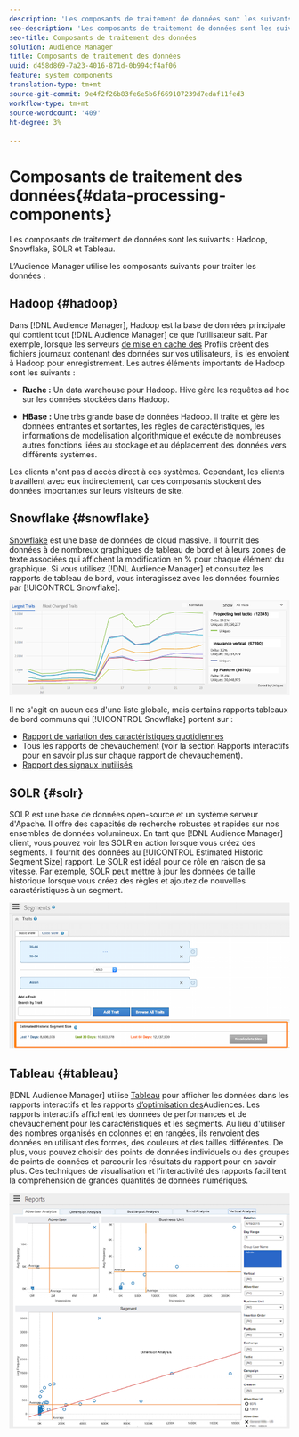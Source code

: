 ```yaml
---
description: 'Les composants de traitement de données sont les suivants : Hadoop, Snowflake, SOLR et Tableau.'
seo-description: 'Les composants de traitement de données sont les suivants : Hadoop, Snowflake, SOLR et Tableau.'
seo-title: Composants de traitement des données
solution: Audience Manager
title: Composants de traitement des données
uuid: d458d869-7a23-4016-871d-0b994cf4af06
feature: system components
translation-type: tm+mt
source-git-commit: 9e4f2f26b83fe6e5b6f669107239d7edaf11fed3
workflow-type: tm+mt
source-wordcount: '409'
ht-degree: 3%

---
```



# Composants de traitement des données{#data-processing-components}

Les composants de traitement de données sont les suivants : Hadoop, Snowflake, SOLR et Tableau.

<!-- 

c_comproc.xml

 -->

L’Audience Manager utilise les composants suivants pour traiter les données :

## Hadoop {#hadoop}

Dans [!DNL Audience Manager], Hadoop est la base de données principale qui contient tout [!DNL Audience Manager] ce que l’utilisateur sait. Par exemple, lorsque les serveurs [de mise en cache des](../../reference/system-components/components-data-collection.md) Profils créent des fichiers journaux contenant des données sur vos utilisateurs, ils les envoient à Hadoop pour enregistrement. Les autres éléments importants de Hadoop sont les suivants :

* **Ruche :** Un data warehouse pour Hadoop. Hive gère les requêtes ad hoc sur les données stockées dans Hadoop.

* **HBase :** Une très grande base de données Hadoop. Il traite et gère les données entrantes et sortantes, les règles de caractéristiques, les informations de modélisation algorithmique et exécute de nombreuses autres fonctions liées au stockage et au déplacement des données vers différents systèmes.

Les clients n&#39;ont pas d&#39;accès direct à ces systèmes. Cependant, les clients travaillent avec eux indirectement, car ces composants stockent des données importantes sur leurs visiteurs de site.

## Snowflake {#snowflake}

[Snowflake](https://www.snowflake.net/) est une base de données de cloud massive. Il fournit des données à de nombreux graphiques de tableau de bord et à leurs zones de texte associées qui affichent la modification en % pour chaque élément du graphique. Si vous utilisez [!DNL Audience Manager] et consultez les rapports de tableau de bord, vous interagissez avec les données fournies par [!UICONTROL Snowflake].



![](assets/dashboardreport.png)

Il ne s&#39;agit en aucun cas d&#39;une liste globale, mais certains rapports tableaux de bord communs qui [!UICONTROL Snowflake] portent sur :

* [Rapport de variation des caractéristiques quotidiennes](/help/using/reporting/audience-optimization-reports/daily-trait-variation-report.md)
* Tous les rapports de chevauchement (voir la section Rapports [](/help/using/reporting/dynamic-reports/dynamic-reports.md) interactifs pour en savoir plus sur chaque rapport de chevauchement).
* [Rapport des signaux inutilisés](/help/using/reporting/dynamic-reports/unused-signals.md)

## SOLR {#solr}

SOLR est une base de données open-source et un système serveur d&#39;Apache. Il offre des capacités de recherche robustes et rapides sur nos ensembles de données volumineux. En tant que [!DNL Audience Manager] client, vous pouvez voir les SOLR en action lorsque vous créez des segments. Il fournit des données au [!UICONTROL Estimated Historic Segment Size] rapport. Le SOLR est idéal pour ce rôle en raison de sa vitesse. Par exemple, SOLR peut mettre à jour les données de taille historique lorsque vous créez des règles et ajoutez de nouvelles caractéristiques à un segment.



![](assets/audsize.png)

## Tableau {#tableau}

[!DNL Audience Manager] utilise [Tableau](https://www.tableausoftware.com/) pour afficher les données dans les rapports [](../../reporting/dynamic-reports/dynamic-reports.md#interactive-and-overlap-reports) interactifs et les rapports [d’optimisation des](../../reporting/audience-optimization-reports/audience-optimization-reports.md)Audiences. Les rapports interactifs affichent les données de performances et de chevauchement pour les caractéristiques et les segments. Au lieu d&#39;utiliser des nombres organisés en colonnes et en rangées, ils renvoient des données en utilisant des formes, des couleurs et des tailles différentes. De plus, vous pouvez choisir des points de données individuels ou des groupes de points de données et parcourir les résultats du rapport pour en savoir plus. Ces techniques de visualisation et l’interactivité des rapports facilitent la compréhension de grandes quantités de données numériques.



![](assets/advertiser_analytics.png)

